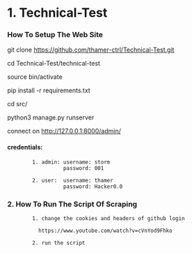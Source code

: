 # 1. Technical-Test

### How To Setup The Web Site

git clone https://github.com/thamer-ctrl/Technical-Test.git

cd Technical-Test/technical-test

source bin/activate

pip install -r requirements.txt

cd src/

python3 manage.py runserver

connect on http://127.0.0.1:8000/admin/

#### credentials:
            1. admin: username: storm
                      password: 001
                      
            2. user:  username: thamer
                      password: Hacker0.0

### 2. How To Run The Script Of Scraping

            1. change the cookies and headers of github login
            
              https://www.youtube.com/watch?v=cVnYod9Fhko
              
            2. run the script
